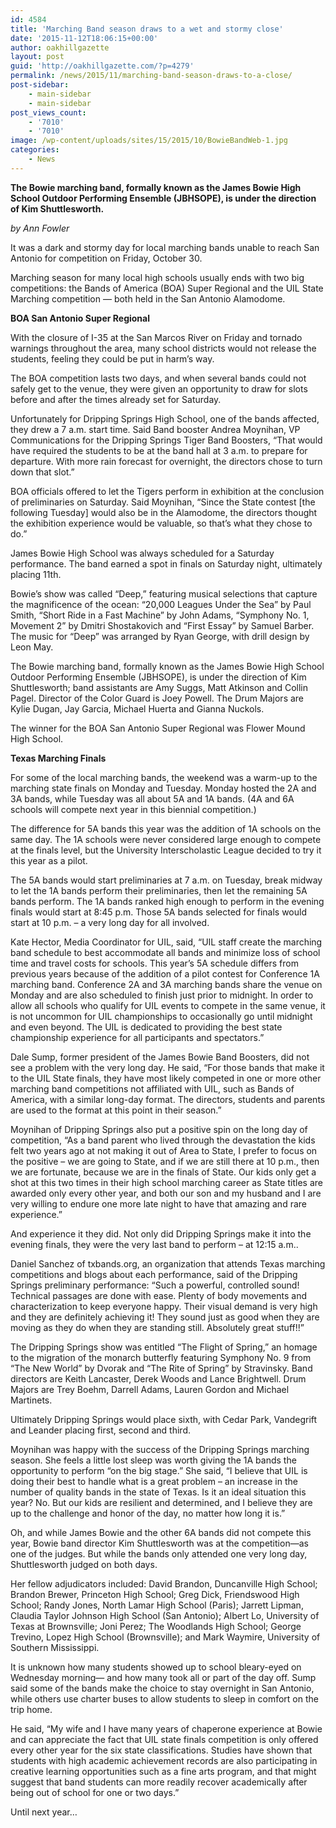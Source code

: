 ```yaml
---
id: 4584
title: 'Marching Band season draws to a wet and stormy close'
date: '2015-11-12T18:06:15+00:00'
author: oakhillgazette
layout: post
guid: 'http://oakhillgazette.com/?p=4279'
permalink: /news/2015/11/marching-band-season-draws-to-a-close/
post-sidebar:
    - main-sidebar
    - main-sidebar
post_views_count:
    - '7010'
    - '7010'
image: /wp-content/uploads/sites/15/2015/10/BowieBandWeb-1.jpg
categories:
    - News
---
```


**The Bowie marching band, formally known as the James Bowie High School Outdoor Performing Ensemble (JBHSOPE), is under the direction of Kim Shuttlesworth.**

*by Ann Fowler*

It was a dark and stormy day for local marching bands unable to reach San Antonio for competition on Friday, October 30.

Marching season for many local high schools usually ends with two big competitions: the Bands of America (BOA) Super Regional and the UIL State Marching competition — both held in the San Antonio Alamodome.

**BOA San Antonio Super Regional**

With the closure of I-35 at the San Marcos River on Friday and tornado warnings throughout the area, many school districts would not release the students, feeling they could be put in harm’s way.

The BOA competition lasts two days, and when several bands could not safely get to the venue, they were given an opportunity to draw for slots before and after the times already set for Saturday.

Unfortunately for Dripping Springs High School, one of the bands affected, they drew a 7 a.m. start time. Said Band booster Andrea Moynihan, VP Communications for the Dripping Springs Tiger Band Boosters, “That would have required the students to be at the band hall at 3 a.m. to prepare for departure. With more rain forecast for overnight, the directors chose to turn down that slot.”

BOA officials offered to let the Tigers perform in exhibition at the conclusion of preliminaries on Saturday. Said Moynihan, “Since the State contest \[the following Tuesday\] would also be in the Alamodome, the directors thought the exhibition experience would be valuable, so that’s what they chose to do.”

James Bowie High School was always scheduled for a Saturday performance. The band earned a spot in finals on Saturday night, ultimately placing 11th.

Bowie’s show was called “Deep,” featuring musical selections that capture the magnificence of the ocean: “20,000 Leagues Under the Sea” by Paul Smith, “Short Ride in a Fast Machine” by John Adams, “Symphony No. 1, Movement 2” by Dmitri Shostakovich and “First Essay” by Samuel Barber. The music for “Deep” was arranged by Ryan George, with drill design by Leon May.

The Bowie marching band, formally known as the James Bowie High School Outdoor Performing Ensemble (JBHSOPE), is under the direction of Kim Shuttlesworth; band assistants are Amy Suggs, Matt Atkinson and Collin Pagel. Director of the Color Guard is Joey Powell. The Drum Majors are Kylie Dugan, Jay Garcia, Michael Huerta and Gianna Nuckols.

The winner for the BOA San Antonio Super Regional was Flower Mound High School.

**Texas Marching Finals**

For some of the local marching bands, the weekend was a warm-up to the marching state finals on Monday and Tuesday. Monday hosted the 2A and 3A bands, while Tuesday was all about 5A and 1A bands. (4A and 6A schools will compete next year in this biennial competition.)

The difference for 5A bands this year was the addition of 1A schools on the same day. The 1A schools were never considered large enough to compete at the finals level, but the University Interscholastic League decided to try it this year as a pilot.

The 5A bands would start preliminaries at 7 a.m. on Tuesday, break midway to let the 1A bands perform their preliminaries, then let the remaining 5A bands perform. The 1A bands ranked high enough to perform in the evening finals would start at 8:45 p.m. Those 5A bands selected for finals would start at 10 p.m. – a very long day for all involved.

Kate Hector, Media Coordinator for UIL, said, “UIL staff create the marching band schedule to best accommodate all bands and minimize loss of school time and travel costs for schools. This year’s 5A schedule differs from previous years because of the addition of a pilot contest for Conference 1A marching band. Conference 2A and 3A marching bands share the venue on Monday and are also scheduled to finish just prior to midnight. In order to allow all schools who qualify for UIL events to compete in the same venue, it is not uncommon for UIL championships to occasionally go until midnight and even beyond. The UIL is dedicated to providing the best state championship experience for all participants and spectators.”

Dale Sump, former president of the James Bowie Band Boosters, did not see a problem with the very long day. He said, “For those bands that make it to the UIL State finals, they have most likely competed in one or more other marching band competitions not affiliated with UIL, such as Bands of America, with a similar long-day format. The directors, students and parents are used to the format at this point in their season.”

Moynihan of Dripping Springs also put a positive spin on the long day of competition, “As a band parent who lived through the devastation the kids felt two years ago at not making it out of Area to State, I prefer to focus on the positive – we are going to State, and if we are still there at 10 p.m., then we are fortunate, because we are in the finals of State. Our kids only get a shot at this two times in their high school marching career as State titles are awarded only every other year, and both our son and my husband and I are very willing to endure one more late night to have that amazing and rare experience.”

And experience it they did. Not only did Dripping Springs make it into the evening finals, they were the very last band to perform – at 12:15 a.m..

Daniel Sanchez of txbands.org, an organization that attends Texas marching competitions and blogs about each performance, said of the Dripping Springs preliminary performance: “Such a powerful, controlled sound! Technical passages are done with ease. Plenty of body movements and characterization to keep everyone happy. Their visual demand is very high and they are definitely achieving it! They sound just as good when they are moving as they do when they are standing still. Absolutely great stuff!!”

The Dripping Springs show was entitled “The Flight of Spring,” an homage to the migration of the monarch butterfly featuring Symphony No. 9 from “The New World” by Dvorak and “The Rite of Spring” by Stravinsky. Band directors are Keith Lancaster, Derek Woods and Lance Brightwell. Drum Majors are Trey Boehm, Darrell Adams, Lauren Gordon and Michael Martinets.

Ultimately Dripping Springs would place sixth, with Cedar Park, Vandegrift and Leander placing first, second and third.

Moynihan was happy with the success of the Dripping Springs marching season. She feels a little lost sleep was worth giving the 1A bands the opportunity to perform “on the big stage.” She said, “I believe that UIL is doing their best to handle what is a great problem – an increase in the number of quality bands in the state of Texas. Is it an ideal situation this year? No. But our kids are resilient and determined, and I believe they are up to the challenge and honor of the day, no matter how long it is.”

Oh, and while James Bowie and the other 6A bands did not compete this year, Bowie band director Kim Shuttlesworth was at the competition—as one of the judges. But while the bands only attended one very long day, Shuttlesworth judged on both days.

Her fellow adjudicators included: David Brandon, Duncanville High School; Brandon Brewer, Princeton High School; Greg Dick, Friendswood High School; Randy Jones, North Lamar High School (Paris); Jarrett Lipman, Claudia Taylor Johnson High School (San Antonio); Albert Lo, University of Texas at Brownsville; Joni Perez; The Woodlands High School; George Trevino, Lopez High School (Brownsville); and Mark Waymire, University of Southern Mississippi.

It is unknown how many students showed up to school bleary-eyed on Wednesday morning— and how many took all or part of the day off. Sump said some of the bands make the choice to stay overnight in San Antonio, while others use charter buses to allow students to sleep in comfort on the trip home.

He said, “My wife and I have many years of chaperone experience at Bowie and can appreciate the fact that UIL state finals competition is only offered every other year for the six state classifications. Studies have shown that students with high academic achievement records are also participating in creative learning opportunities such as a fine arts program, and that might suggest that band students can more readily recover academically after being out of school for one or two days.”

Until next year…